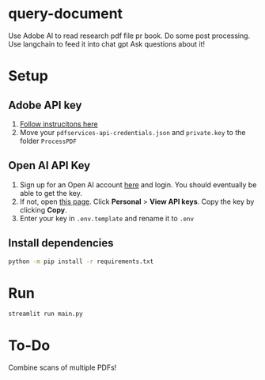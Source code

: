 # query-document

Use Adobe AI to read research pdf file pr book.
Do some post processing.
Use langchain to feed it into chat gpt
Ask questions about it!

# Setup

## Adobe API key

1. [Follow instrucitons here](https://developer.adobe.com/document-services/docs/overview/pdf-extract-api/quickstarts/python/)
2. Move your `pdfservices-api-credentials.json` and `private.key` to the folder `ProcessPDF`

## Open AI API Key

1. Sign up for an Open AI account [here](https://openai.com/api/) and login. You should eventually be able to get the key.
2. If not, open [this page](https://platform.openai.com/). Click **Personal** > **View API keys**. Copy the key by clicking **Copy**.
3. Enter your key in `.env.template` and rename it to `.env`

## Install dependencies

```zsh
python -m pip install -r requirements.txt
```

# Run


```zsh
streamlit run main.py
```

# To-Do

Combine scans of multiple PDFs!
